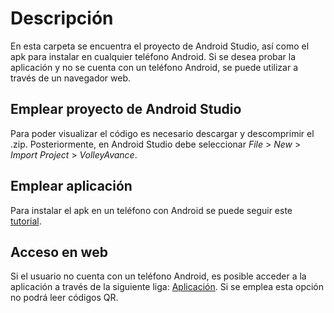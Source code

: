 # Descripción
En esta carpeta se encuentra el proyecto de Android Studio, así como el apk para instalar en cualquier teléfono Android. Si se desea probar la aplicación y no se cuenta con un teléfono Android, se puede utilizar a través de un navegador web. 

## Emplear proyecto de Android Studio
Para poder visualizar el código es necesario descargar y descomprimir el .zip. Posteriormente, en Android Studio debe seleccionar *File* > *New* > *Import Project* > *VolleyAvance*.

## Emplear aplicación 
Para instalar el apk en un teléfono con Android se puede seguir este [tutorial](https://www.androidpit.com/android-for-beginners-what-is-an-apk-file).

## Acceso en web
Si el usuario no cuenta con un teléfono Android, es posible acceder a la aplicación a través de la siguiente liga:  [Aplicación](https://appetize.io/app/j6wj5tn2jh32x5urajcqd09v4w?device=nexus5&scale=75&orientation=portrait&osVersion=8.1).
Si se emplea esta opción no podrá leer códigos QR.
